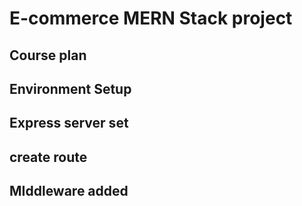 # E-commerce MERN Stack project

## Course plan

## Environment Setup

## Express server set

## create route

## MIddleware added 